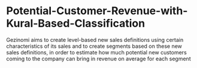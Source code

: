 # Potential-Customer-Revenue-with-Kural-Based-Classification
Gezinomi aims to create level-based new sales definitions using certain characteristics of its sales and to create segments based on these new sales definitions, 
in order to estimate how much potential new customers coming to the company can bring in revenue on average for each segment
